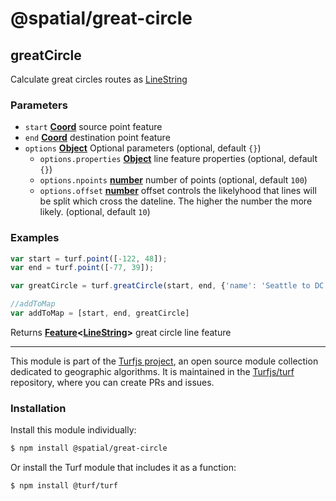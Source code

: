 # @spatial/great-circle

<!-- Generated by documentation.js. Update this documentation by updating the source code. -->

## greatCircle

Calculate great circles routes as [LineString][1]

### Parameters

-   `start` **[Coord][2]** source point feature
-   `end` **[Coord][2]** destination point feature
-   `options` **[Object][3]** Optional parameters (optional, default `{}`)
    -   `options.properties` **[Object][3]** line feature properties (optional, default `{}`)
    -   `options.npoints` **[number][4]** number of points (optional, default `100`)
    -   `options.offset` **[number][4]** offset controls the likelyhood that lines will
        be split which cross the dateline. The higher the number the more likely. (optional, default `10`)

### Examples

```javascript
var start = turf.point([-122, 48]);
var end = turf.point([-77, 39]);

var greatCircle = turf.greatCircle(start, end, {'name': 'Seattle to DC'});

//addToMap
var addToMap = [start, end, greatCircle]
```

Returns **[Feature][5]&lt;[LineString][6]>** great circle line feature

[1]: https://tools.ietf.org/html/rfc7946#section-3.1.4

[2]: https://tools.ietf.org/html/rfc7946#section-3.1.1

[3]: https://developer.mozilla.org/docs/Web/JavaScript/Reference/Global_Objects/Object

[4]: https://developer.mozilla.org/docs/Web/JavaScript/Reference/Global_Objects/Number

[5]: https://tools.ietf.org/html/rfc7946#section-3.2

[6]: https://tools.ietf.org/html/rfc7946#section-3.1.4

<!-- This file is automatically generated. Please don't edit it directly:
if you find an error, edit the source file (likely index.js), and re-run
./scripts/generate-readmes in the turf project. -->

---

This module is part of the [Turfjs project](http://turfjs.org/), an open source
module collection dedicated to geographic algorithms. It is maintained in the
[Turfjs/turf](https://github.com/Turfjs/turf) repository, where you can create
PRs and issues.

### Installation

Install this module individually:

```sh
$ npm install @spatial/great-circle
```

Or install the Turf module that includes it as a function:

```sh
$ npm install @turf/turf
```
